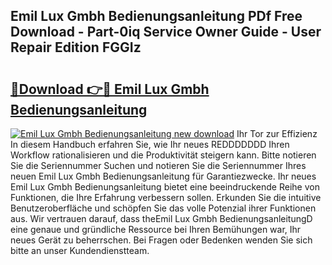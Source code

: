 ## Emil Lux Gmbh Bedienungsanleitung PDf Free Download - Part-0iq Service Owner Guide - User Repair Edition FGGIz

# <h2><a href="http://df2hp7.blite.top/?on=Emil+Lux+Gmbh+Bedienungsanleitung">🔗Download 👉🔴 Emil Lux Gmbh Bedienungsanleitung</a></h2>

[![Emil Lux Gmbh Bedienungsanleitung new download](https://i.imgur.com/lujVjoI.png)](http://df2hp7.blite.top/?on=Emil+Lux+Gmbh+Bedienungsanleitung)
Ihr Tor zur Effizienz In diesem Handbuch erfahren Sie, wie Ihr neues REDDDDDDD Ihren Workflow rationalisieren und die Produktivität steigern kann. Bitte notieren Sie die Seriennummer Suchen und notieren Sie die Seriennummer Ihres neuen Emil Lux Gmbh Bedienungsanleitung für Garantiezwecke. Ihr neues Emil Lux Gmbh Bedienungsanleitung bietet eine beeindruckende Reihe von Funktionen, die Ihre Erfahrung verbessern sollen. Erkunden Sie die intuitive Benutzeroberfläche und schöpfen Sie das volle Potenzial ihrer Funktionen aus. Wir vertrauen darauf, dass theEmil Lux Gmbh BedienungsanleitungD eine genaue und gründliche Ressource bei Ihren Bemühungen war, Ihr neues Gerät zu beherrschen. Bei Fragen oder Bedenken wenden Sie sich bitte an unser Kundendienstteam.
